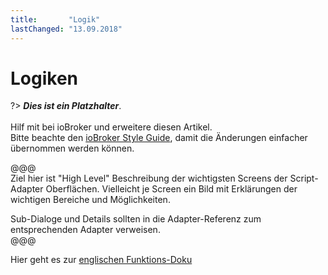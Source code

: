 ```yaml
---
title:       "Logik"
lastChanged: "13.09.2018"
---
```


# Logiken

?> ***Dies ist ein Platzhalter***.
   <br><br>
   Hilf mit bei ioBroker und erweitere diesen Artikel.  
   Bitte beachte den [ioBroker Style Guide](community/styleguidedoc),
   damit die Änderungen einfacher übernommen werden können.

   @@@   
   Ziel hier ist "High Level" Beschreibung der wichtigsten Screens der 
   Script-Adapter Oberflächen. Vielleicht je Screen ein Bild mit 
   Erklärungen der wichtigen Bereiche und Möglichkeiten.

   Sub-Dialoge und Details sollten in die Adapter-Referenz zum 
   entsprechenden Adapter verweisen.  
   @@@   


Hier geht es zur [englischen Funktions-Doku](https://github.com/ioBroker/ioBroker.javascript/blob/master/docs/en/javascript.md)
